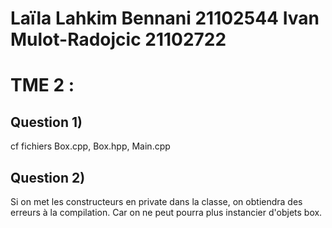 # Laïla Lahkim Bennani 21102544 Ivan Mulot-Radojcic 21102722

# TME 2 : 

## Question 1) 

cf fichiers Box.cpp, Box.hpp, Main.cpp

## Question 2) 

Si on met les constructeurs en private dans la classe, on obtiendra des erreurs à la compilation. Car on ne peut pourra 
plus instancier d'objets box. 
     
   
